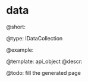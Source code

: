 data
=============

@short: 


@type: IDataCollection

@example: 



@template:	api_object
@descr: 



@todo:
fill the generated page
